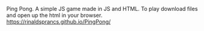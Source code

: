 Ping Pong.
A simple JS game made in JS and HTML.
To play download files and open up the html in your browser.
https://rinaldsprancs.github.io/PingPong/
